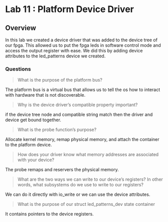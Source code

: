 # Lab 11 : Platform Device Driver

## Overview
In this lab we created a device driver that was added to the device tree of our fpga. This allowed us to put the fpga leds in software control mode and access the output register with ease. We did this by adding device attributes to the led_patterns device we created. 

### Questions 

> What is the purpose of the platform bus?

The platform bus is a virtual bus that allows us to tell the os how to interact with hardware that is not discoverable.

> Why is the device driver’s compatible property important?

if the device tree node and compatible string match then the driver and device get bound together.

> What is the probe function’s purpose?

Allocate kernel memory, remap physical memory, and attach the container to the platform device. 

> How does your driver know what memory addresses are associated with your device?

The probe remaps and reservers the physical memory. 

> What are the two ways we can write to our device’s registers? In other words, what subsystems do
we use to write to our registers?

We can do it directly with io_write or we can use the device attributes. 

> What is the purpose of our struct led_patterns_dev state container

It contains pointers to the device registers. 
